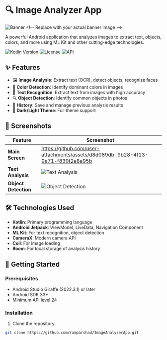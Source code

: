 # 🔍 Image Analyzer App

![Banner]([https://via.placeholder.com/1200x400/3a86ff/ffffff?text=Image+Analyzer+App](https://th.bing.com/th/id/OIP.Cnk__Sh3jaaPKIt0cEyTwQHaCg?w=1065&h=361&rs=1&pid=ImgDetMain)) <!-- Replace with your actual banner image -->

A powerful Android application that analyzes images to extract text, objects, colors, and more using ML Kit and other cutting-edge technologies.

[![Kotlin Version](https://img.shields.io/badge/Kotlin-1.9.0-blue.svg)](https://kotlinlang.org)
[![License](https://img.shields.io/badge/License-MIT-green.svg)](https://opensource.org/licenses/MIT)
[![API](https://img.shields.io/badge/API-24%2B-brightgreen.svg)](https://android-arsenal.com/api?level=24)

## ✨ Features

- 🖼️ **Image Analysis**: Extract text (OCR), detect objects, recognize faces
- 🎨 **Color Detection**: Identify dominant colors in images
- 📝 **Text Recognition**: Extract text from images with high accuracy
- 🔍 **Object Detection**: Identify common objects in photos
- 💾 **History**: Save and manage previous analysis results
- 🌙 **Dark/Light Theme**: Full theme support

## 📸 Screenshots

| Feature | Screenshot |
|---------|------------|
| **Main Screen** | https://github.com/user-attachments/assets/d8d089db-9b28-4f13-9e71-f830f2a8a95b |
| **Text Analysis** | ![Text Analysis](https://via.placeholder.com/300x600/3a86ff/ffffff?text=Text+Analysis) |
| **Object Detection** | ![Object Detection](https://via.placeholder.com/300x600/3a86ff/ffffff?text=Object+Detection) |

## 🛠️ Technologies Used

- **Kotlin**: Primary programming language
- **Android Jetpack**: ViewModel, LiveData, Navigation Component
- **ML Kit**: For text recognition, object detection
- **CameraX**: Modern camera API
- **Coil**: For image loading
- **Room**: For local storage of analysis history

## 🚀 Getting Started

### Prerequisites
- Android Studio Giraffe (2022.3.1) or later
- Android SDK 33+
- Minimum API level 24

### Installation
1. Clone the repository:
```bash
git clone https://github.com/ramparshad/ImageAnalyzerApp.git
